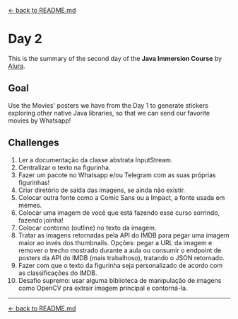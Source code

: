 [← back to README.md][readme]

# Day 2

This is the summary of the second day of the **Java Immersion Course** by [Alura](https://www.alura.com.br).

## Goal

Use the Movies' posters we have from the Day 1 to generate stickers exploring other native Java libraries, so that we
can send our favorite movies by Whatsapp!

## Challenges

1. Ler a documentação da classe abstrata InputStream.
2. Centralizar o texto na figurinha.
3. Fazer um pacote no Whatsapp e/ou Telegram com as suas próprias figurinhas!
4. Criar diretório de saída das imagens, se ainda não existir.
5. Colocar outra fonte como a Comic Sans ou a Impact, a fonte usada em memes.
6. Colocar uma imagem de você que está fazendo esse curso sorrindo, fazendo joinha!
7. Colocar contorno (outline) no texto da imagem.
8. Tratar as imagens retornadas pela API do IMDB para pegar uma imagem maior ao invés dos thumbnails. Opções: pegar a
   URL da imagem e remover o trecho mostrado durante a aula ou consumir o endpoint de posters da API do IMDB (mais
   trabalhoso), tratando o JSON retornado.
9. Fazer com que o texto da figurinha seja personalizado de acordo com as classificações do IMDB.
10. Desafio supremo: usar alguma biblioteca de manipulação de imagens como OpenCV pra extrair imagem principal e
    contorná-la.

---

[← back to README.md][readme]

[readme]: https://github.com/afonsodemori/alura-java-immersion/blob/main/README.md
